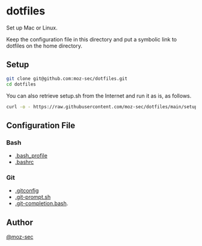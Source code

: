 # dotfiles

Set up Mac or Linux.

Keep the configuration file in this directory and put a symbolic link to dotfiles on the home directory.

## Setup

```bash
git clone git@github.com:moz-sec/dotfiles.git
cd dotfiles
```

You can also retrieve setup.sh from the Internet and run it as is, as follows.

```bash
curl -o - https://raw.githubusercontent.com/moz-sec/dotfiles/main/setup.sh | bash
```

## Configuration File

### Bash

- [.bash_profile](https://github.com/moz-sec/dotfiles/blob/main/.bash_profile)
- [.bashrc](https://github.com/moz-sec/dotfiles/blob/main/.bashrc)

### Git

- [.gitconfig](https://github.com/moz-sec/dotfiles/blob/main/.gitconfig)
- [.git-prompt.sh](https://github.com/moz-sec/dotfiles/blob/main/.git-prompt.sh)
- [.git-completion.bash](https://github.com/moz-sec/dotfiles/blob/main/.git-completion.bash).

## Author

[@moz-sec](https://github.com/moz-sec)
